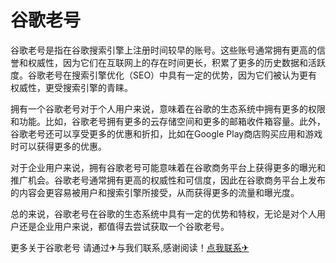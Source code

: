 # 谷歌老号

谷歌老号是指在谷歌搜索引擎上注册时间较早的账号。这些账号通常拥有更高的信誉和权威性，因为它们在互联网上的存在时间更长，积累了更多的历史数据和活跃度。谷歌老号在搜索引擎优化（SEO）中具有一定的优势，因为它们被认为更有权威性，更受搜索引擎的青睐。

拥有一个谷歌老号对于个人用户来说，意味着在谷歌的生态系统中拥有更多的权限和功能。比如，谷歌老号拥有更多的云存储空间和更多的邮箱收件箱容量。此外，谷歌老号还可以享受更多的优惠和折扣，比如在Google Play商店购买应用和游戏时可以获得更多的优惠。

对于企业用户来说，拥有谷歌老号可能意味着在谷歌商务平台上获得更多的曝光和推广机会。谷歌老号通常拥有更高的权威性和可信度，因此在谷歌商务平台上发布的内容会更容易被用户和搜索引擎所接受，从而获得更多的流量和曝光度。

总的来说，谷歌老号在谷歌的生态系统中具有一定的优势和特权，无论是对个人用户还是企业用户来说，都值得去尝试获取一个谷歌老号。

更多关于谷歌老号 请通过✈与我们联系,感谢阅读！[点我联系✈](https://www.G208.com)